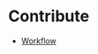 # Contribute

* [Workflow](https://github.com/open-cooperative-ecosystem/docs/tree/bd8b2402f315f37cd3fd434075da9ddd8d3f7190/Contribute/team_workflow.md)


